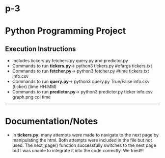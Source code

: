 # p-3
# Python Programming Project
## Execution Instructions
+ Includes tickers.py fetchers.py query.py and predictor.py
+ Commands to run __tickers.py__-> python3 tickers.py #ofargs tickers.txt
+ Commands to run __fetcher.py__-> python3 fetcher.py #time tickers.txt info.csv
+ Commands to run __query.py__-> python3 query.py True/False info.csv (ticker) (time HH:MM)
+ Commands to run __predictor.py__-> python3 predictor.py ticker info.csv graph.png col time
********
# Documentation/Notes
+ In __tickers.py__, many attempts were made to navigate to the next page by manipulating the html.
Both attempts were included in the file but not used. The next_page() function successfully switches
to the next page but I was unable to integrate it into the code correctly. We tried!!!
